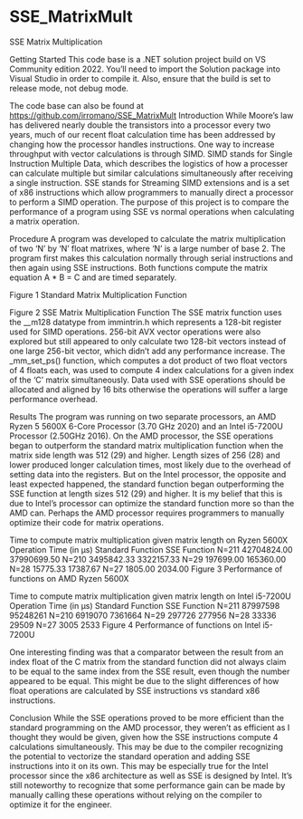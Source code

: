 # SSE_MatrixMult

SSE Matrix Multiplication

Getting Started
This code base is a .NET solution project build on VS Community edition 2022. You’ll need to import the Solution package into Visual Studio in order to compile it. Also, ensure that the build is set to release mode, not debug mode.
 
The code base can also be found at https://github.com/irromano/SSE_MatrixMult
Introduction
While Moore’s law has delivered nearly double the transistors into a processor every two years, much of our recent float calculation time has been addressed by changing how the processor handles instructions. One way to increase throughput with vector calculations is through SIMD. SIMD stands for Single Instruction Multiple Data, which describes the logistics of how a processer can calculate multiple but similar calculations simultaneously after receiving a single instruction. SSE stands for Streaming SIMD extensions and is a set of x86 instructions which allow programmers to manually direct a processor to perform a SIMD operation.
The purpose of this project is to compare the performance of a program using SSE vs normal operations when calculating a matrix operation.

Procedure
A program was developed to calculate the matrix multiplication of two ‘N’ by ‘N’ float matrixes, where ‘N’ is a large number of base 2. The program first makes this calculation normally through serial instructions and then again using SSE instructions. Both functions compute the matrix equation A * B = C and are timed separately.
 
Figure 1 Standard Matrix Multiplication Function
 
Figure 2 SSE Matrix Multiplication Function
The SSE matrix function uses the __m128 datatype from immintrin.h which represents a 128-bit register used for SIMD operations. 256-bit AVX vector operations were also explored but still appeared to only calculate two 128-bit vectors instead of one large 256-bit vector, which didn’t add any performance increase. The _mm_set_ps() function, which computes a dot product of two float vectors of 4 floats each, was used to compute 4 index calculations for a given index of the ‘C’ matrix simultaneously. Data used with SSE operations should be allocated and aligned by 16 bits otherwise the operations will suffer a large performance overhead.

Results
The program was running on two separate processors, an AMD Ryzen 5 5600X 6-Core Processor (3.70 GHz 2020) and an Intel i5-7200U Processor (2.50GHz  2016). 
On the AMD processor, the SSE operations began to outperform the standard matrix multiplication function when the matrix side length was 512 (29) and higher. Length sizes of 256 (28) and lower produced longer calculation times, most likely due to the overhead of setting data into the registers. But on the Intel processor, the opposite and least expected happened, the standard function began outperforming the SSE function at length sizes 512 (29) and higher. It is my belief that this is due to Intel’s processor can optimize the standard function more so than the AMD can. Perhaps the AMD processor requires programmers to manually optimize their code for matrix operations.

Time to compute matrix multiplication given matrix length on Ryzen 5600X
Operation Time (in µs)	Standard Function	SSE Function
N=211	42704824.00	37990699.50
N=210	3495842.33	3322157.33
N=29	197699.00	165360.00
N=28	15775.33	17387.67
N=27	1805.00	2034.00
Figure 3 Performance of functions on AMD Ryzen 5600X



 
Time to compute matrix multiplication given matrix length on Intel i5-7200U
Operation Time (in µs)	Standard Function	SSE Function
N=211	87997598	95248261
N=210	6919070	7361664
N=29	297726	277956
N=28	33336	29509
N=27	3005	2533
Figure 4 Performance of functions on Intel i5-7200U
 
One interesting finding was that a comparator between the result from an index float of the C matrix from the standard function did not always claim to be equal to the same index from the SSE result, even though the number appeared to be equal. This might be due to the slight differences of how float operations are calculated by SSE instructions vs standard x86 instructions.
 

Conclusion
While the SSE operations proved to be more efficient than the standard programming on the AMD processor, they weren’t as efficient as I thought they would be given, given how the SSE instructions compute 4 calculations simultaneously. This may be due to the compiler recognizing the potential to vectorize the standard operation and adding SSE instructions into it on its own. This may be especially true for the Intel processor since the x86 architecture as well as SSE is designed by Intel. It’s still noteworthy to recognize that some performance gain can be made by manually calling these operations without relying on the compiler to optimize it for the engineer.
